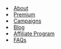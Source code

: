<List tag="ul" list="none" class="flex flex-wrap justify-center items-center mb-6">
    <Li>
      <A href="/" aclass="me-4 hover:underline md:me-6 text-red-700 dark:text-red-200">About</A>
    </Li>
    <Li>
      <A href="/" aclass="me-4 hover:underline md:me-6 text-blue-700 dark:text-blue-200">Premium</A>
    </Li>
    <Li>
      <A href="/" aclass="me-4 hover:underline md:me-6 text-green-700 dark:text-green-200">Campaigns</A>
    </Li>
    <Li>
      <A href="/" aclass="me-4 hover:underline md:me-6 text-yellow-700 dark:text-yellow-200">Blog</A>
    </Li>
    <Li>
      <A href="/" aclass="me-4 hover:underline md:me-6 text-gray-700 dark:text-gray-200">Affiliate Program</A>
    </Li>
    <Li>
      <A href="/" aclass="me-4 hover:underline md:me-6 text-pink-700 dark:text-pink-200">FAQs</A>
    </Li>
</List>